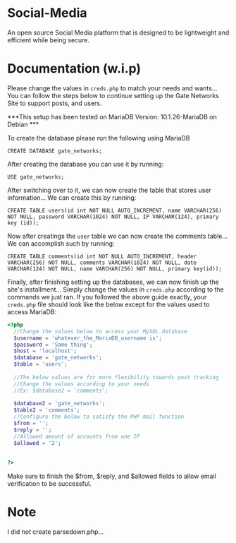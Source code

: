 # Social-Media
An open source Social Media platform that is designed to be lightweight and efficient while being secure.

# Documentation (w.i.p)
Please change the values in `creds.php` to match your needs and wants...
You can follow the steps below to continue setting up the Gate Networks Site to support posts, and users.

***This setup has been tested on MariaDB Version: 10.1.26-MariaDB on Debian ***


To create the database please run the following using MariaDB
```mysql
CREATE DATABASE gate_networks;
```
After creating the database you can use it by running:
```mysql
USE gate_networks;
```
After switching over to it, we can now create the table that stores user information...
We can create this by running:
```mysql
CREATE TABLE users(id int NOT NULL AUTO_INCREMENT, name VARCHAR(256) NOT NULL, password VARCHAR(1024) NOT NULL, IP VARCHAR(124), primary key (id));
```
Now after creatings the `user` table we can now create the comments table...
We can accomplish such by running:
```mysql
CREATE TABLE comments(id int NOT NULL AUTO_INCREMENT, header VARCHAR(256) NOT NULL, comments VARCHAR(1024) NOT NULL, date VARCHAR(124) NOT NULL, name VARCHAR(256) NOT NULL, primary key(id));
```
Finally, after finishing setting up the databases, we can now finish up the site's installment...
Simply change the values in `creds.php` according to the commands we just ran. 
If you followed the above guide exactly, your `creds.php` file should look like the below except for the values used to access MariaDB: 
```php
<?php
  //Change the values below to access your MySQL database
  $username = 'whatever_the_MariaDB_username is';
  $password = 'Same thing';
  $host = 'localhost';
  $database = 'gate_networks';
  $table = 'users';
  
  //The below values are for more flexibility towards post tracking
  //Change the values according to your needs
  //Ex: $database2 = 'comments';
  
  $database2 = 'gate_networks';
  $table2 = 'comments';
  //Configure the below to satisfy the PHP mail function
  $from = '';
  $reply = '';
  //Allowed amount of accounts from one IP
  $allowed = '2';
  
  
?>

```

Make sure to finish the $from, $reply, and $allowed fields to allow email verification to be successful.

# Note
I did not create parsedown.php...
